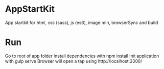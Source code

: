 # AppStartKit
App startkit for html, css (sass), js (es6), image min, browserSync and build

# Run
Go to root of app folder
Install dependencies with npm install
Init application with gulp serve
Browser will open a tap using http://localhost:3000/
